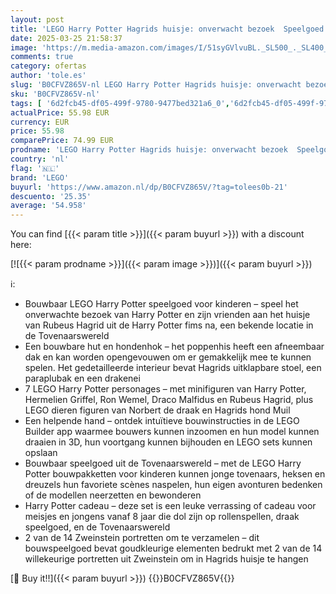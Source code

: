 ```yaml
---
layout: post
title: 'LEGO Harry Potter Hagrids huisje: onverwacht bezoek  Speelgoed voor Kinderen  Bouwpakket met Hut en 7 Personages Figuren voor Rollenspellen  Cadeau voor Meisjes  Jongens en Fans vanaf 8 jaar 76428'
date: 2025-03-25 21:58:37
image: 'https://m.media-amazon.com/images/I/51syGVlvuBL._SL500_._SL400_.jpg'
comments: true
category: ofertas
author: 'tole.es'
slug: 'B0CFVZ865V-nl LEGO Harry Potter Hagrids huisje: onverwacht bezoek...'
sku: 'B0CFVZ865V-nl'
tags: [ '6d2fcb45-df05-499f-9780-9477bed321a6_0','6d2fcb45-df05-499f-9780-9477bed321a6_5201','6d2fcb45-df05-499f-9780-9477bed321a6_5301','8','Arborist Merchandising Root','Bouw- & constructiespeelgoed','LEGO','Self Service','Special Features Stores','Speelgoed & spellen','Speelgoedbouwsets','lego','🇳🇱', ]
actualPrice: 55.98 EUR
currency: EUR
price: 55.98
comparePrice: 74.99 EUR
prodname: 'LEGO Harry Potter Hagrids huisje: onverwacht bezoek  Speelgoed voor Kinderen  Bouwpakket met Hut en 7 Personages Figuren voor Rollenspellen  Cadeau voor Meisjes  Jongens en Fans vanaf 8 jaar 76428'
country: 'nl'
flag: '🇳🇱'
brand: 'LEGO'
buyurl: 'https://www.amazon.nl/dp/B0CFVZ865V/?tag=tolees0b-21'
descuento: '25.35'
average: '54.958'
---
```


You can find [{{< param title >}}]({{< param buyurl >}}) with a discount here:

[![{{< param prodname >}}]({{< param image >}})]({{< param buyurl >}})

ℹ️:

- Bouwbaar LEGO Harry Potter speelgoed voor kinderen – speel het onverwachte bezoek van Harry Potter en zijn vrienden aan het huisje van Rubeus Hagrid uit de Harry Potter fims na, een bekende locatie in de Tovenaarswereld
- Een bouwbare hut en hondenhok – het poppenhis heeft een afneembaar dak en kan worden opengevouwen om er gemakkelijk mee te kunnen spelen. Het gedetailleerde interieur bevat Hagrids uitklapbare stoel, een paraplubak en een drakenei
- 7 LEGO Harry Potter personages – met minifiguren van Harry Potter, Hermelien Griffel, Ron Wemel, Draco Malfidus en Rubeus Hagrid, plus LEGO dieren figuren van Norbert de draak en Hagrids hond Muil
- Een helpende hand – ontdek intuïtieve bouwinstructies in de LEGO Builder app waarmee bouwers kunnen inzoomen en hun model kunnen draaien in 3D, hun voortgang kunnen bijhouden en LEGO sets kunnen opslaan
- Bouwbaar speelgoed uit de Tovenaarswereld – met de LEGO Harry Potter bouwpakketten voor kinderen kunnen jonge tovenaars, heksen en dreuzels hun favoriete scènes naspelen, hun eigen avonturen bedenken of de modellen neerzetten en bewonderen
- Harry Potter cadeau – deze set is een leuke verrassing of cadeau voor meisjes en jongens vanaf 8 jaar die dol zijn op rollenspellen, draak speelgoed, en de Tovenaarswereld
- 2 van de 14 Zweinstein portretten om te verzamelen – dit bouwspeelgoed bevat goudkleurige elementen bedrukt met 2 van de 14 willekeurige portretten uit Zweinstein om in Hagrids huisje te hangen

[🛒 Buy it!!]({{< param buyurl >}})
{{<world>}}B0CFVZ865V{{</world>}}
